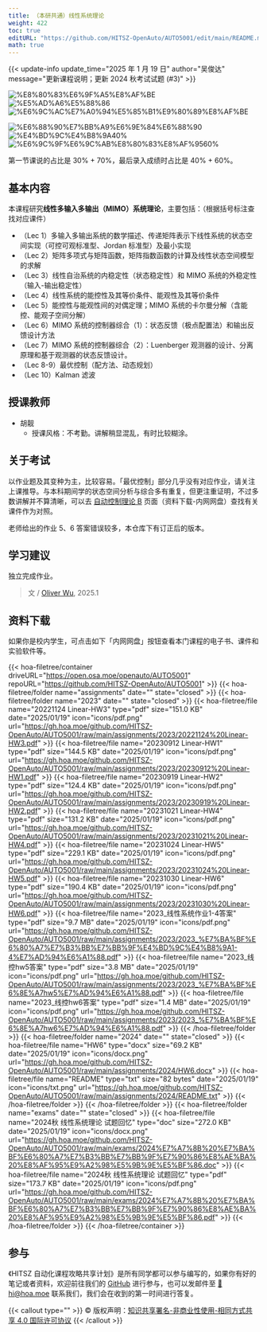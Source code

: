 ```yaml
---
title: （本研共通）线性系统理论
weight: 422
toc: true
editURL: "https://github.com/HITSZ-OpenAuto/AUTO5001/edit/main/README.md"
math: true
---
```


{{< update-info update_time="2025 年 1 月 19 日" author="吴俊达" message="更新课程说明；更新 2024 秋考试试题 (#3)" >}}

<div class="hoa-badge">

![%E8%80%83%E6%9F%A5%E8%AF%BE](https://img.shields.io/badge/%E8%80%83%E6%9F%A5%E8%AF%BE-green)
![%E5%AD%A6%E5%88%86](https://img.shields.io/badge/%E5%AD%A6%E5%88%86-2-moccasin)
![%E6%9C%AC%E7%A0%94%E5%85%B1%E9%80%89%E8%AF%BE](https://img.shields.io/badge/%E6%9C%AC%E7%A0%94%E5%85%B1%E9%80%89%E8%AF%BE-lightskyblue)

![%E6%88%90%E7%BB%A9%E6%9E%84%E6%88%90](https://img.shields.io/badge/%E6%88%90%E7%BB%A9%E6%9E%84%E6%88%90-gold)
![%E4%BD%9C%E4%B8%9A40%](https://img.shields.io/badge/%E4%BD%9C%E4%B8%9A-40%25-wheat)
![%E6%9C%9F%E6%9C%AB%E8%80%83%E8%AF%9560%](https://img.shields.io/badge/%E6%9C%9F%E6%9C%AB%E8%80%83%E8%AF%95-60%25-wheat)

</div>

第一节课说的占比是 30% + 70%，最后录入成绩时占比是 40% + 60%。

## 基本内容

本课程研究**线性多输入多输出（MIMO）系统理论**，主要包括：（根据括号标注查找对应课件）

- （Lec 1）多输入多输出系统的数学描述、传递矩阵表示下线性系统的状态空间实现（可控可观标准型、Jordan 标准型）及最小实现
- （Lec 2）矩阵多项式与矩阵函数，矩阵指数函数的计算及线性状态空间模型的求解
- （Lec 3）线性自治系统的内稳定性（状态稳定性）和 MIMO 系统的外稳定性（输入-输出稳定性）
- （Lec 4）线性系统的能控性及其等价条件、能观性及其等价条件
- （Lec 5）能控性与能观性间的对偶定理；MIMO 系统的卡尔曼分解（含能控、能观子空间分解）
- （Lec 6）MIMO 系统的控制器综合（1）：状态反馈（极点配置法）和输出反馈设计方法
- （Lec 7）MIMO 系统的控制器综合（2）：Luenberger 观测器的设计、分离原理和基于观测器的状态反馈设计。
- （Lec 8-9）最优控制（配方法、动态规划）
- （Lec 10）Kalman 滤波

## 授课教师

- 胡靓
  - 授课风格：不考勤。讲解稍显混乱，有时比较糊涂。

## 关于考试

以作业题及其变种为主，比较容易。「最优控制」部分几乎没有对应作业，请关注上课推导。与本科期间学的状态空间分析与综合多有重复，但更注重证明，不过多数讲解并不算清晰，可以去 [自动控制理论 B](https://hoa.moe/docs/junior-spring/auto3001b/) 页面（资料下载-内网网盘）查找有关课件作为对照。

老师给出的作业 5、6 答案错误较多，本仓库下有订正后的版本。

## 学习建议

独立完成作业。

> 文 / [Oliver Wu](https://www.github.com/OliverWu515), 2025.1

## 资料下载

如果你是校内学生，可点击如下「内网网盘」按钮查看本门课程的电子书、课件和实验软件等。

{{< hoa-filetree/container driveURL="https://open.osa.moe/openauto/AUTO5001" repoURL="https://github.com/HITSZ-OpenAuto/AUTO5001" >}}
{{< hoa-filetree/folder name="assignments" date="" state="closed" >}}
{{< hoa-filetree/folder name="2023" date="" state="closed" >}}
{{< hoa-filetree/file name="20221124 Linear-HW3" type="pdf" size="151.0 KB" date="2025/01/19" icon="icons/pdf.png" url="https://gh.hoa.moe/github.com/HITSZ-OpenAuto/AUTO5001/raw/main/assignments/2023/20221124%20Linear-HW3.pdf" >}}
{{< hoa-filetree/file name="20230912 Linear-HW1" type="pdf" size="144.5 KB" date="2025/01/19" icon="icons/pdf.png" url="https://gh.hoa.moe/github.com/HITSZ-OpenAuto/AUTO5001/raw/main/assignments/2023/20230912%20Linear-HW1.pdf" >}}
{{< hoa-filetree/file name="20230919 Linear-HW2" type="pdf" size="124.4 KB" date="2025/01/19" icon="icons/pdf.png" url="https://gh.hoa.moe/github.com/HITSZ-OpenAuto/AUTO5001/raw/main/assignments/2023/20230919%20Linear-HW2.pdf" >}}
{{< hoa-filetree/file name="20231021 Linear-HW4" type="pdf" size="131.2 KB" date="2025/01/19" icon="icons/pdf.png" url="https://gh.hoa.moe/github.com/HITSZ-OpenAuto/AUTO5001/raw/main/assignments/2023/20231021%20Linear-HW4.pdf" >}}
{{< hoa-filetree/file name="20231024 Linear-HW5" type="pdf" size="229.1 KB" date="2025/01/19" icon="icons/pdf.png" url="https://gh.hoa.moe/github.com/HITSZ-OpenAuto/AUTO5001/raw/main/assignments/2023/20231024%20Linear-HW5.pdf" >}}
{{< hoa-filetree/file name="20231030 Linear-HW6" type="pdf" size="190.4 KB" date="2025/01/19" icon="icons/pdf.png" url="https://gh.hoa.moe/github.com/HITSZ-OpenAuto/AUTO5001/raw/main/assignments/2023/20231030%20Linear-HW6.pdf" >}}
{{< hoa-filetree/file name="2023_线性系统作业1-4答案" type="pdf" size="9.7 MB" date="2025/01/19" icon="icons/pdf.png" url="https://gh.hoa.moe/github.com/HITSZ-OpenAuto/AUTO5001/raw/main/assignments/2023/2023_%E7%BA%BF%E6%80%A7%E7%B3%BB%E7%BB%9F%E4%BD%9C%E4%B8%9A1-4%E7%AD%94%E6%A1%88.pdf" >}}
{{< hoa-filetree/file name="2023_线控hw5答案" type="pdf" size="3.8 MB" date="2025/01/19" icon="icons/pdf.png" url="https://gh.hoa.moe/github.com/HITSZ-OpenAuto/AUTO5001/raw/main/assignments/2023/2023_%E7%BA%BF%E6%8E%A7hw5%E7%AD%94%E6%A1%88.pdf" >}}
{{< hoa-filetree/file name="2023_线控hw6答案" type="pdf" size="1.4 MB" date="2025/01/19" icon="icons/pdf.png" url="https://gh.hoa.moe/github.com/HITSZ-OpenAuto/AUTO5001/raw/main/assignments/2023/2023_%E7%BA%BF%E6%8E%A7hw6%E7%AD%94%E6%A1%88.pdf" >}}
{{< /hoa-filetree/folder >}}
{{< hoa-filetree/folder name="2024" date="" state="closed" >}}
{{< hoa-filetree/file name="HW6" type="docx" size="69.2 KB" date="2025/01/19" icon="icons/docx.png" url="https://gh.hoa.moe/github.com/HITSZ-OpenAuto/AUTO5001/raw/main/assignments/2024/HW6.docx" >}}
{{< hoa-filetree/file name="README" type="txt" size="82 bytes" date="2025/01/19" icon="icons/txt.png" url="https://gh.hoa.moe/github.com/HITSZ-OpenAuto/AUTO5001/raw/main/assignments/2024/README.txt" >}}
{{< /hoa-filetree/folder >}}
{{< /hoa-filetree/folder >}}
{{< hoa-filetree/folder name="exams" date="" state="closed" >}}
{{< hoa-filetree/file name="2024秋 线性系统理论 试题回忆" type="doc" size="272.0 KB" date="2025/01/19" icon="icons/docx.png" url="https://gh.hoa.moe/github.com/HITSZ-OpenAuto/AUTO5001/raw/main/exams/2024%E7%A7%8B%20%E7%BA%BF%E6%80%A7%E7%B3%BB%E7%BB%9F%E7%90%86%E8%AE%BA%20%E8%AF%95%E9%A2%98%E5%9B%9E%E5%BF%86.doc" >}}
{{< hoa-filetree/file name="2024秋 线性系统理论 试题回忆" type="pdf" size="173.7 KB" date="2025/01/19" icon="icons/pdf.png" url="https://gh.hoa.moe/github.com/HITSZ-OpenAuto/AUTO5001/raw/main/exams/2024%E7%A7%8B%20%E7%BA%BF%E6%80%A7%E7%B3%BB%E7%BB%9F%E7%90%86%E8%AE%BA%20%E8%AF%95%E9%A2%98%E5%9B%9E%E5%BF%86.pdf" >}}
{{< /hoa-filetree/folder >}}
{{< /hoa-filetree/container >}}

## 参与

《HITSZ 自动化课程攻略共享计划》是所有同学都可以参与编写的，如果你有好的笔记或者资料，欢迎前往我们的 [GitHub](https://github.com/HITSZ-OpenAuto) 进行参与，也可以发邮件至 [📮hi@hoa.moe](mailto:hi@hoa.moe) 联系我们，我们会在收到的第一时间进行答复。

{{< callout type="" >}}
  © 版权声明：[知识共享署名-非商业性使用-相同方式共享 4.0 国际许可协议](https://creativecommons.org/licenses/by-nc-sa/4.0/)
{{< /callout >}}

